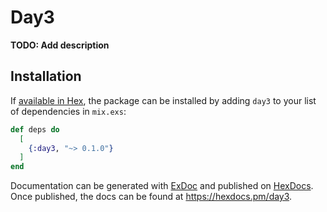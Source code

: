 # Day3

**TODO: Add description**

## Installation

If [available in Hex](https://hex.pm/docs/publish), the package can be installed
by adding `day3` to your list of dependencies in `mix.exs`:

```elixir
def deps do
  [
    {:day3, "~> 0.1.0"}
  ]
end
```

Documentation can be generated with [ExDoc](https://github.com/elixir-lang/ex_doc)
and published on [HexDocs](https://hexdocs.pm). Once published, the docs can
be found at <https://hexdocs.pm/day3>.

